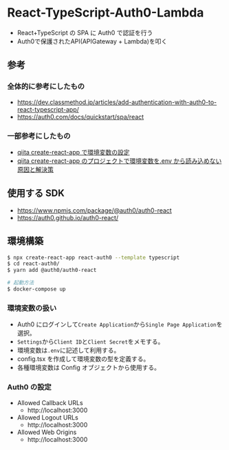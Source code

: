 # React-TypeScript-Auth0-Lambda

- React+TypeScript の SPA に Auth0 で認証を行う
- Auth0で保護されたAPI(APIGateway + Lambda)を叩く

## 参考

### 全体的に参考にしたもの

- https://dev.classmethod.jp/articles/add-authentication-with-auth0-to-react-typescript-app/
- https://auth0.com/docs/quickstart/spa/react

### 一部参考にしたもの

- [qiita create-react-app で環境変数の設定](https://qiita.com/naogify/items/37de1baf1aebb648273b)
- [qiita create-react-app のプロジェクトで環境変数を.env から読み込めない原因と解決策](https://qiita.com/wakeupsloth/items/ec19b9fbfddfb1cd58bb)

## 使用する SDK

- https://www.npmjs.com/package/@auth0/auth0-react
- https://auth0.github.io/auth0-react/

## 環境構築

```BASH
$ npx create-react-app react-auth0 --template typescript
$ cd react-auth0/
$ yarn add @auth0/auth0-react

# 起動方法
$ docker-compose up
```

### 環境変数の扱い

- Auth0 にログインして`Create Application`から`Single Page Application`を選択。
- `Settings`から`Client ID`と`Client Secret`をメモする。
- 環境変数は`.env`に記述して利用する。
- config.tsx を作成して環境変数の型を定義する。
- 各種環境変数は Config オブジェクトから使用する。

### Auth0 の設定

- Allowed Callback URLs
  - http://localhost:3000
- Allowed Logout URLs
  - http://localhost:3000
- Allowed Web Origins
  - http://localhost:3000

